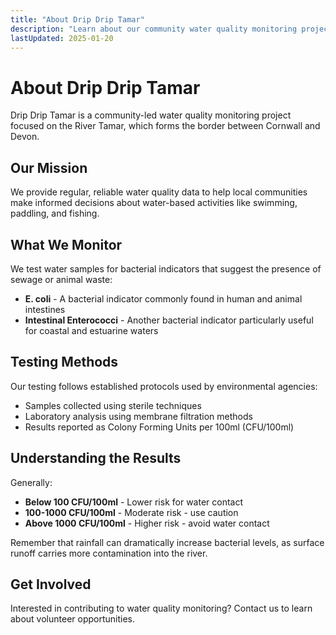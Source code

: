 ```yaml
---
title: "About Drip Drip Tamar"
description: "Learn about our community water quality monitoring project for the River Tamar"
lastUpdated: 2025-01-20
---
```


# About Drip Drip Tamar

Drip Drip Tamar is a community-led water quality monitoring project focused on the River Tamar, which forms the border between Cornwall and Devon.

## Our Mission

We provide regular, reliable water quality data to help local communities make informed decisions about water-based activities like swimming, paddling, and fishing.

## What We Monitor

We test water samples for bacterial indicators that suggest the presence of sewage or animal waste:

- **E. coli** - A bacterial indicator commonly found in human and animal intestines
- **Intestinal Enterococci** - Another bacterial indicator particularly useful for coastal and estuarine waters

## Testing Methods

Our testing follows established protocols used by environmental agencies:
- Samples collected using sterile techniques
- Laboratory analysis using membrane filtration methods
- Results reported as Colony Forming Units per 100ml (CFU/100ml)

## Understanding the Results

Generally:
- **Below 100 CFU/100ml** - Lower risk for water contact
- **100-1000 CFU/100ml** - Moderate risk - use caution
- **Above 1000 CFU/100ml** - Higher risk - avoid water contact

Remember that rainfall can dramatically increase bacterial levels, as surface runoff carries more contamination into the river.

## Get Involved

Interested in contributing to water quality monitoring? Contact us to learn about volunteer opportunities.